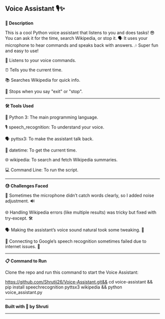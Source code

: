 **Voice Assistant 🎙️✨**
-----------------------------------------------------------------------------------------------------------------------------------------------------------------------------
**📝 Description**

This is a cool Python voice assistant that listens to you and does tasks! 😎 You can ask it for the time, search Wikipedia, or stop it. 🗣️ It uses your microphone to hear commands and speaks back with answers. 🎶 Super fun and easy to use!

🎤 Listens to your voice commands.

⏰ Tells you the current time.

📚 Searches Wikipedia for quick info.

🚪 Stops when you say "exit" or "stop".

-----------------------------------------------------------------------------------------------------------------------------------------------------------------------------

**🛠️ Tools Used**


🐍 Python 3: The main programming language.

🎙️ speech_recognition: To understand your voice.

🗣️ pyttsx3: To make the assistant talk back.

📅 datetime: To get the current time.

🌐 wikipedia: To search and fetch Wikipedia summaries.

💻 Command Line: To run the script.

-----------------------------------------------------------------------------------------------------------------------------------------------------------------------------

**😓 Challenges Faced**


🚫 Sometimes the microphone didn’t catch words clearly, so I added noise adjustment. 🔊

🌐 Handling Wikipedia errors (like multiple results) was tricky but fixed with try-except. 🛠️

🗣️ Making the assistant’s voice sound natural took some tweaking. 🎵

🔗 Connecting to Google’s speech recognition sometimes failed due to internet issues. 📡

-----------------------------------------------------------------------------------------------------------------------------------------------------------------------------

**📋 Command to Run**

Clone the repo and run this command to start the Voice Assistant:

https://github.com/Shrutij26/Voice-Assistant.git&& cd voice-assistant && pip install speechrecognition pyttsx3 wikipedia && python voice_assistant.py

-----------------------------------------------------------------------------------------------------------------------------------------------------------------------------

**Built with 💖 by Shruti**

-----------------------------------------------------------------------------------------------------------------------------------------------------------------------------
